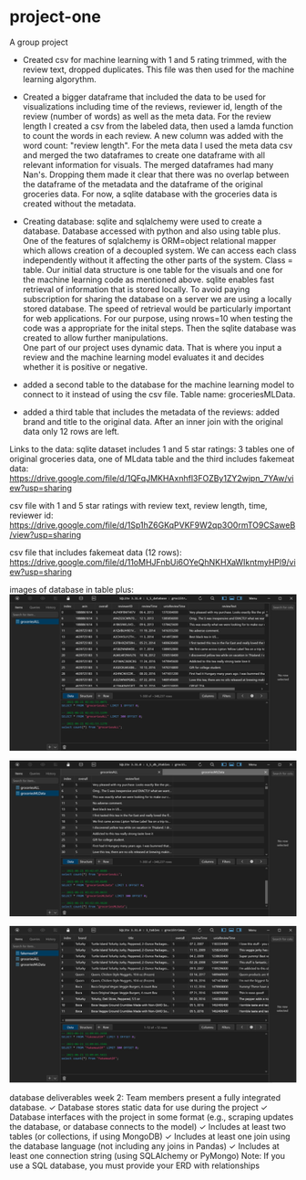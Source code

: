 # project-one
A group project

- Created csv for machine learning with 1 and 5 rating trimmed, with the review text, dropped duplicates. This file was then used for the machine learning algorythm. 

- Created a bigger dataframe that included the data to be used for visualizations including time of the reviews, reviewer id, length of the review (number of words) as well as the meta data. For the review length I created a csv from the labeled data, then used a lamda function to count the words in each review. A new column was added with the word count: "review length". For the meta data I used the meta data csv and merged the two dataframes to create one dataframe with all relevant information for visuals. 
The merged dataframes had many Nan's. Dropping them made it clear that there was no overlap between the dataframe of the metadata and the dataframe of the original groceries data. For now, a sqlite database with the groceries data is created without the metadata. 

- Creating database: sqlite and sqlalchemy were used to create a database. Database accessed with python and also using table plus. One of the features of sqlalchemy is ORM=object relational mapper which allows creation of a decoupled system. We can access each class independently without it affecting the other parts of the system. Class = table. Our initial data structure is one table for the visuals and one for the machine learning code as mentioned above. sqlite enables fast retrieval of information that is stored locally. To avoid paying subscription for sharing the database on a server we are using a locally stored database. The speed of retrieval would be particularly important for web applications. For our purpose, using nrows=10 when testing the code was a appropriate for the inital steps. Then the sqlite database was created to allow further manipulations.   
  One part of our project uses dynamic data. That is where you input a review and the machine learning model evaluates it and decides whether it is positive or negative. 

- added a second table to the database for the machine learning model to connect to it instead of using the csv file. Table name: groceriesMLData.

- added a third table that includes the metadata of the reviews: added brand and title to the original data. After an inner join with the original data only 12 rows are left. 

Links to the data:
sqlite dataset includes 1 and 5 star ratings: 3 tables one of original groceries data, one of MLdata table and the third includes fakemeat data:
https://drive.google.com/file/d/1QFqJMKHAxnhfl3FOZBy1ZY2wjpn_7YAw/view?usp=sharing

csv file with 1 and 5 star ratings with review text, review length, time, reviewer id:
https://drive.google.com/file/d/1Sp1hZ6GKqPVKF9W2qp3O0rmTO9CSaweB/view?usp=sharing

csv file that includes fakemeat data (12 rows):
https://drive.google.com/file/d/11oMHJFnbUi6OYeQhNKHXaWIkntmyHPl9/view?usp=sharing


images of database in table plus:
![groceriesALL_table.PNG](Resources/groceriesALL_table.PNG)

![MLtable.PNG](Resources/MLtable.PNG)

![fakemeat_table.PNG](Resources/fakemeat_table.PNG)

database deliverables week 2:
Team members present a fully integrated
database.
✓ Database stores static data for use
during the project ✓ Database interfaces with the project in
some format (e.g., scraping updates the
database, or database connects to the
model) ✓ Includes at least two tables (or
collections, if using MongoDB) ✓ Includes at least one join using the
database language (not including any
joins in Pandas) ✓ Includes at least one connection string
(using SQLAlchemy or PyMongo)
Note: If you use a SQL database, you
must provide your ERD with relationships



